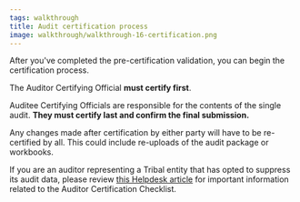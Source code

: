 ```yaml
---
tags: walkthrough
title: Audit certification process
image: walkthrough/walkthrough-16-certification.png
---
```


After you've completed the pre-certification validation, you can begin the certification process.

The Auditor Certifying Official **must certify first**.

Auditee Certifying Officials are responsible for the contents of the single audit. **They must certify last and confirm the final submission.**

Any changes made after certification by either party will have to be re-certified by all. This could include re-uploads of the audit package or workbooks.

If you are an auditor representing a Tribal entity that has opted to suppress its audit data, please review [this Helpdesk article](https://support.fac.gov/hc/en-us/articles/33916498169101-I-represent-a-Tribal-entity-that-has-chosen-to-suppress-its-audit-data-However-the-Auditor-certification-checklist-states-that-my-data-may-be-shared-publicly-Will-my-data-be-kept-private) for important information related to the Auditor Certification Checklist.
